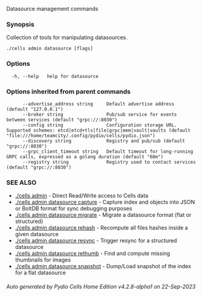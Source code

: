 Datasource management commands

### Synopsis

Collection of tools for manipulating datasources.

```
./cells admin datasource [flags]
```

### Options

```
  -h, --help   help for datasource
```

### Options inherited from parent commands

```
      --advertise_address string     Default advertise address (default "127.0.0.1")
      --broker string                Pub/sub service for events between services (default "grpc://:8030")
      --config string                Configuration storage URL. Supported schemes: etcd|etcd+tls|file|grpc|mem|vault|vaults (default "file:///home/teamcity/.config/pydio/cells/pydio.json")
      --discovery string             Registry and pub/sub (default "grpc://:8030")
      --grpc_client_timeout string   Default timeout for long-running GRPC calls, expressed as a golang duration (default "60m")
      --registry string              Registry used to contact services (default "grpc://:8030")
```

### SEE ALSO

* [./cells admin](./cells-admin)	 - Direct Read/Write access to Cells data
* [./cells admin datasource capture](./cells-admin-datasource-capture)	 - Capture index and objects into JSON or BoltDB format for sync debugging purposes
* [./cells admin datasource migrate](./cells-admin-datasource-migrate)	 - Migrate a datasource format (flat or structured)
* [./cells admin datasource rehash](./cells-admin-datasource-rehash)	 - Recompute all files hashes inside a given datasource
* [./cells admin datasource resync](./cells-admin-datasource-resync)	 - Trigger resync for a structured datasource
* [./cells admin datasource rethumb](./cells-admin-datasource-rethumb)	 - Find and compute missing thumbnails for images
* [./cells admin datasource snapshot](./cells-admin-datasource-snapshot)	 - Dump/Load snapshot of the index for a flat datasource

###### Auto generated by Pydio Cells Home Edition v4.2.8-alpha1 on 22-Sep-2023
